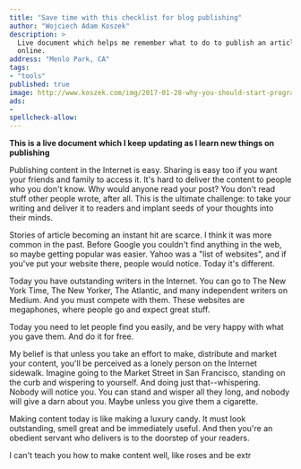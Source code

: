 ```yaml
---
title: "Save time with this checklist for blog publishing"
author: "Wojciech Adam Koszek"
description: >
  Live document which helps me remember what to do to publish an article
  online.
address: "Menlo Park, CA"
tags:
- "tools"
published: true
image: http://www.koszek.com/img/2017-01-28-why-you-should-start-programming-on-unix/unix_75p.jpg
ads:
-
spellcheck-allow:
---
```


**This is a live document which I keep updating as I learn new things on
publishing**

Publishing content in the Internet is easy. Sharing is easy too if you want
your friends and family to access it. It's hard to deliver the content to
people who you don't know. Why would anyone read your post? You don't read
stuff other people wrote, after all. This is the ultimate challenge: to take
your writing and deliver it to readers and implant seeds of your thoughts into
their minds.

Stories of article becoming an instant hit are scarce. I think it was more
common in the past. Before Google you
couldn't find anything in the web, so maybe getting popular was easier. Yahoo
was a "list of websites", and if you've put your website there, people would
notice. Today it's different. 

Today you have outstanding writers in the Internet. You can go to The New
York Time, The New Yorker, The Atlantic, and many independent writers on
Medium. And you must compete with them. These websites are megaphones, where
people go and expect great stuff.

Today you need to let people find you easily, and be very happy with what
you gave them. And do it for free.

My belief is that unless you take an effort to make, distribute and market
your content, you'll be perceived as a lonely person on the Internet
sidewalk.  Imagine going to the Market Street in San Francisco, standing on
the curb and wispering to yourself. And doing just that--whispering. Nobody
will notice you. You can stand and wisper all they long, and nobody will
give a darn about you. Maybe unless you give them a cigarette.

Making content today is like making a luxury candy. It must look
outstanding, smell great and be immediately useful. And then you're an
obedient servant who delivers is to the doorstep of your readers.

I can't teach you how to
make content well, like roses and be extr

